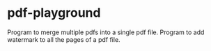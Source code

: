 # pdf-playground
Program to merge multiple pdfs into a single pdf file. 
Program to add watermark to all the pages of a pdf file. 

